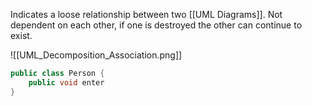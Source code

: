 Indicates a loose relationship between two [[UML Diagrams]]. Not dependent on each other, if one is destroyed the other can continue to exist.

![[UML_Decomposition_Association.png]]

```java
public class Person {
	public void enter
}
```